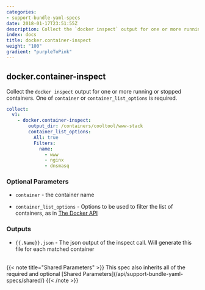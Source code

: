 ```yaml
---
categories:
- support-bundle-yaml-specs
date: 2018-01-17T23:51:55Z
description: Collect the `docker inspect` output for one or more running or stopped containers. One of `container` or `container_list_options` is required.
index: docs
title: docker.container-inspect
weight: "100"
gradient: "purpleToPink"
---
```


## docker.container-inspect

Collect the `docker inspect` output for one or more running or stopped containers. One of `container` or `container_list_options` is required.


```yaml
collect:
  v1:
    - docker.container-inspect:
        output_dir: /containers/cooltool/www-stack
        container_list_options:
          All: true
          Filters:
            name:
              - www
              - nginx
              - dnsmasq
```


### Optional Parameters


- `container` - the container name


- `container_list_options` - Options to be used to filter the list of containers, as in [The Docker API](https://github.com/moby/moby/blob/master/api/types/client.go#L61)



### Outputs

    
- `{{.Name}}.json` - The json output of the inspect call. Will generate this file for each matched container


<br>
{{< note title="Shared Parameters" >}}
This spec also inherits all of the required and optional [Shared Parameters](/api/support-bundle-yaml-specs/shared/)
{{< /note >}}

  